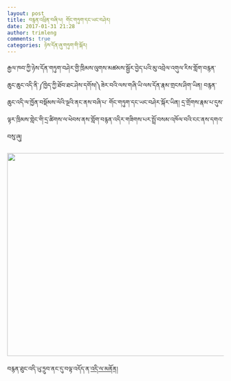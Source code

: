 ```yaml
---
layout: post
title: བརྙན་འཕྲིན་བཞི་པ། གོང་གཏུག་དང་ཡང་བཤེར།
date: 2017-01-31 21:28
author: trimleng
comments: true
categories: ཉེས་དོན་ཞུ་གཏུག་གི་སྐོར།
---
```

རྒྱལ་ཁབ་ཀྱི་ཉེས་དོན་གཏུག་བཤེར་གྱི་ཁྲིམས་ལུགས་མཚམས་སྦྱོར་བྱེད་པའི་མུ་འབྲེལ་འགུལ་རིས་གློག་བརྙན་ཆུང་ཆུང་འདི་ནི་༼ཁྱེད་ཀྱི་ཐོབ་ཐང་ཤེས་དགོས།༽ཟེར་བའི་ལས་གཞི་ཡི་ལས་དོན་རྣམ་གྲངས་ཤིག་ཡིན། བརྙན་ཆུང་འདི་ལ་ཁྱོན་བསྡོམས་ལེའི་ལྔའི་ནང་ནས་བཞི་པ་ གོང་གཏུག་དང་ཡང་བཤེར་སྐོར་ཡིན། དྲ་གྲོགས་རྣམ་པ་དུས་ལྟར་ཁྲིམས་གླེང་གི་དྲ་ཚིགས་ལ་ཕེབས་ནས་གློག་བརྙན་འདིར་གཟིགས་པར་སྤྲོ་བསམ་འཁོལ་བའི་ངང་ནས་དགའ་བསུ་ཞུ།

<a href="http://www.miaopai.com/show/DZ7jVNEdZks9YGvTNrsekg__.htm"><img class="aligncenter wp-image-1208 size-large" src="http://trimleng.org/wp-content/uploads/2017/01/Video-4-screenshot-1024x576.png" width="840" height="473" /></a>

བརྙན་ཐུང་འདི་ཡུ་ཏྲུབ་ནང་དུ་བལྟ་འདོད་ན་<a href="https://youtu.be/Jt8Muf9KDPk">འདི་ལ་མནོན།</a>
